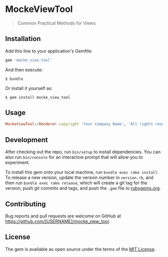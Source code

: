 # MockeViewTool

> Common Practical Methods for Views

## Installation

Add this line to your application's Gemfile:

```ruby
gem 'mocke_view_tool'
```

And then execute:

    $ bundle

Or install it yourself as:

    $ gem install mocke_view_tool

## Usage

```ruby
MockeViewTool::Renderer.copyright 'Your Company Name', 'All rights reserved'
```

## Development

After checking out the repo, run `bin/setup` to install dependencies. You can also run `bin/console` for an interactive prompt that will allow you to experiment.

To install this gem onto your local machine, run `bundle exec rake install`. To release a new version, update the version number in `version.rb`, and then run `bundle exec rake release`, which will create a git tag for the version, push git commits and tags, and push the `.gem` file to [rubygems.org](https://rubygems.org).

## Contributing

Bug reports and pull requests are welcome on GitHub at https://github.com/[USERNAME]/mocke_view_tool.

## License

The gem is available as open source under the terms of the [MIT License](https://opensource.org/licenses/MIT).
